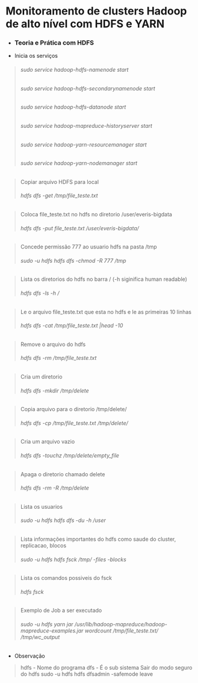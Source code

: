 # Monitoramento de clusters Hadoop de alto nível com HDFS e YARN



* ###  Teoria e Prática com HDFS



* Inicia os serviços

> ###### sudo service hadoop-hdfs-namenode start
> ###### sudo service hadoop-hdfs-secondarynamenode start
> ###### sudo service hadoop-hdfs-datanode start
> ###### sudo service hadoop-mapreduce-historyserver start
> ###### sudo service hadoop-yarn-resourcemanager start
> ###### sudo service hadoop-yarn-nodemanager start




> Copiar arquivo HDFS para local
>
> ###### hdfs dfs -get /tmp/file_teste.txt



> Coloca file_teste.txt no hdfs no diretorio /user/everis-bigdata
>
> ###### hdfs dfs -put file_teste.txt /user/everis-bigdata/



> Concede permissão 777 ao usuario hdfs na pasta /tmp
>
> ###### sudo -u hdfs hdfs dfs -chmod -R 777 /tmp



> Lista os diretorios do hdfs no barra /  (-h siginifica human readable)
>
> ###### hdfs dfs -ls -h /



> Le o arquivo file_teste.txt que esta no hdfs e le as primeiras 10 linhas
>
> ###### hdfs dfs -cat /tmp/file_teste.txt |head -10



> Remove o arquivo do hdfs
>
> ###### hdfs dfs -rm /tmp/file_teste.txt



> Cria um diretorio
>
> ###### hdfs dfs -mkdir /tmp/delete



> Copia arquivo para o diretorio /tmp/delete/
>
> ###### hdfs dfs -cp /tmp/file_teste.txt /tmp/delete/



> Cria um arquivo vazio
>
> ###### hdfs dfs -touchz /tmp/delete/empty_file



> Apaga o diretorio chamado delete
>
> ###### hdfs dfs -rm -R /tmp/delete



> Lista os usuarios
>
> ###### sudo -u hdfs hdfs dfs -du -h /user



> Lista informações importantes do hdfs como saude do cluster, replicacao, blocos 
>
> ###### sudo -u hdfs hdfs fsck /tmp/ -files -blocks



> Lista os comandos possiveis do fsck
>
> ###### hdfs fsck



> Exemplo de Job a ser executado
>
> ###### sudo -u hdfs yarn jar /usr/lib/hadoop-mapreduce/hadoop-mapreduce-examples.jar wordcount /tmp/file_teste.txt/ /tmp/wc_output




* Observação
> hdfs - Nome do programa
> dfs - É o sub sistema
> Sair do modo seguro do hdfs
> sudo -u hdfs hdfs dfsadmin -safemode leave